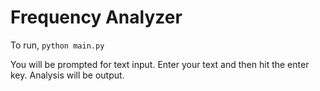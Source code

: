 # Frequency Analyzer

To run, `python main.py`

You will be prompted for text input. Enter your text and then hit the enter key. Analysis will be output.